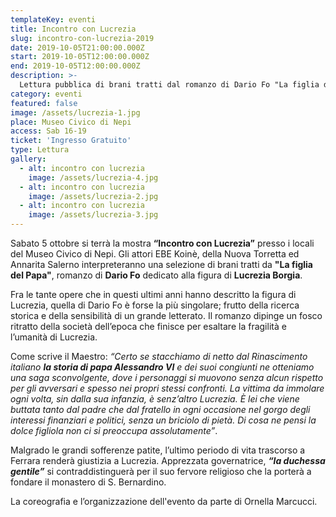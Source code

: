 ```yaml
---
templateKey: eventi
title: Incontro con Lucrezia
slug: incontro-con-lucrezia-2019
date: 2019-10-05T21:00:00.000Z
start: 2019-10-05T12:00:00.000Z
end: 2019-10-05T12:00:00.000Z
description: >-
  Lettura pubblica di brani tratti dal romanzo di Dario Fo "La figlia del Papa" sulla vita di Lucrezia Borgia con la partecipazione di Ebe Koinè, Annarita Salerno ed Ornella Marcucci
category: eventi
featured: false
image: /assets/lucrezia-1.jpg
place: Museo Civico di Nepi
access: Sab 16-19
ticket: 'Ingresso Gratuito'
type: Lettura
gallery:
  - alt: incontro con lucrezia
    image: /assets/lucrezia-4.jpg
  - alt: incontro con lucrezia
    image: /assets/lucrezia-2.jpg
  - alt: incontro con lucrezia
    image: /assets/lucrezia-3.jpg
---
```

Sabato 5 ottobre si terrà la mostra **“Incontro con Lucrezia”** presso i locali del Museo Civico di Nepi. Gli attori EBE Koinè, della Nuova Torretta ed Annarita Salerno interpreteranno una selezione di brani tratti da **"La figlia del Papa"**, romanzo di **Dario Fo** dedicato alla figura di **Lucrezia Borgia**.

Fra le tante opere che in questi ultimi anni hanno descritto la figura di Lucrezia, quella di Dario Fo è forse la più singolare; frutto della ricerca storica e della sensibilità di un grande letterato. Il romanzo dipinge un fosco ritratto della società dell’epoca che finisce per esaltare la fragilità e l’umanità di Lucrezia.

Come scrive il Maestro: _“Certo se stacchiamo di netto dal Rinascimento italiano **la storia di papa Alessandro VI** e dei suoi congiunti ne otteniamo una saga sconvolgente, dove i personaggi si muovono senza alcun rispetto per gli avversari e spesso nei propri stessi confronti. La vittima da immolare ogni volta, sin dalla sua infanzia, è senz’altro Lucrezia. È lei che viene buttata tanto dal padre che dal fratello in ogni occasione nel gorgo degli interessi finanziari e politici, senza un briciolo di pietà. Di cosa ne pensi la dolce figliola non ci si preoccupa assolutamente”_.

Malgrado le grandi sofferenze patite, l’ultimo periodo di vita trascorso a Ferrara renderà giustizia a Lucrezia. Apprezzata governatrice, **_“la duchessa gentile”_** si contraddistinguerà per il suo fervore religioso che la porterà a fondare il monastero di S. Bernardino.

La coreografia e l’organizzazione dell'evento da parte di Ornella Marcucci.

